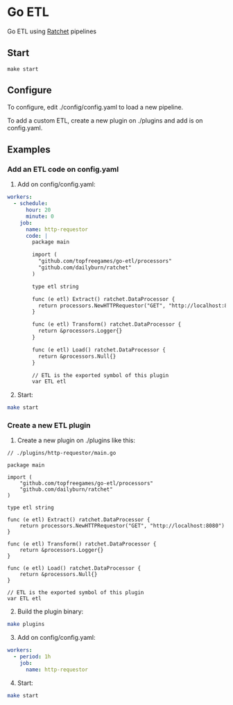 Go ETL
=======

Go ETL using [Ratchet](https://github.com/dailyburn/ratchet) pipelines

## Start

`make start`

## Configure

To configure, edit ./config/config.yaml to load a new pipeline.

To add a custom ETL, create a new plugin on ./plugins and add is on config.yaml.

## Examples

### Add an ETL code on config.yaml

1) Add on config/config.yaml:
```yaml
workers:
  - schedule:
      hour: 20
      minute: 0
    job:
      name: http-requestor
      code: |
        package main

        import (
          "github.com/topfreegames/go-etl/processors"
          "github.com/dailyburn/ratchet"
        )

        type etl string

        func (e etl) Extract() ratchet.DataProcessor {
          return processors.NewHTTPRequestor("GET", "http://localhost:8080")
        }

        func (e etl) Transform() ratchet.DataProcessor {
          return &processors.Logger{}
        }

        func (e etl) Load() ratchet.DataProcessor {
          return &processors.Null{}
        }

        // ETL is the exported symbol of this plugin
        var ETL etl
```

2) Start:
```bash
make start
```

### Create a new ETL plugin

1) Create a new plugin on ./plugins like this: 
```golang
// ./plugins/http-requestor/main.go

package main

import (
	"github.com/topfreegames/go-etl/processors"
	"github.com/dailyburn/ratchet"
)

type etl string

func (e etl) Extract() ratchet.DataProcessor {
	return processors.NewHTTPRequestor("GET", "http://localhost:8080")
}

func (e etl) Transform() ratchet.DataProcessor {
	return &processors.Logger{}
}

func (e etl) Load() ratchet.DataProcessor {
	return &processors.Null{}
}

// ETL is the exported symbol of this plugin
var ETL etl
```

2) Build the plugin binary:

```bash
make plugins
```

3) Add on config/config.yaml:
```yaml
workers:
  - period: 1h
    job:
      name: http-requestor
```

4) Start:
```bash
make start
```
